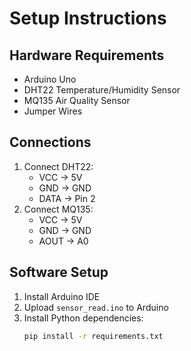# Setup Instructions

## Hardware Requirements
- Arduino Uno
- DHT22 Temperature/Humidity Sensor
- MQ135 Air Quality Sensor
- Jumper Wires

## Connections
1. Connect DHT22:
   - VCC → 5V
   - GND → GND
   - DATA → Pin 2
2. Connect MQ135:
   - VCC → 5V
   - GND → GND
   - AOUT → A0

## Software Setup
1. Install Arduino IDE
2. Upload `sensor_read.ino` to Arduino
3. Install Python dependencies:
   ```bash
   pip install -r requirements.txt
